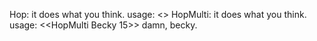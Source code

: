 Hop: it does what you think.
usage: <<Hop Becky>>
HopMulti: it does what you think.
usage: <<HopMulti Becky 15>>       damn, becky.
